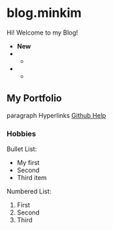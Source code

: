 # blog.minkim

Hi! Welcome to my Blog! 
- **New**
- -
- -


## My Portfolio

paragraph 
Hyperlinks [Github Help](https://help.github.com)

### Hobbies

Bullet List: 

- My first
- Second 
- Third item 

Numbered List:
1. First
2. Second
3. Third
